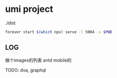 # umi project

./dist
```bash
forever start $(which npx) serve -l 5004 -s $PWD
```

## LOG
做个images的列表
antd mobile的

TODO: dva, graphql